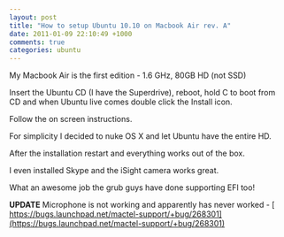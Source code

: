 ```yaml
---
layout: post
title: "How to setup Ubuntu 10.10 on Macbook Air rev. A"
date: 2011-01-09 22:10:49 +1000
comments: true
categories: ubuntu
---
```

My Macbook Air is the first edition - 1.6 GHz, 80GB HD (not SSD)

Insert the Ubuntu CD (I have the Superdrive), reboot, hold C to boot from CD and when Ubuntu live comes double click the Install icon.

Follow the on screen instructions.

For simplicity I decided to nuke OS X and let Ubuntu have the entire HD.

After the installation restart and everything works out of the box.

I even installed Skype and the iSight camera works great.

What an awesome job the grub guys have done supporting EFI too!

****UPDATE**** Microphone is not working and apparently has never worked - [ https://bugs.launchpad.net/mactel-support/+bug/268301](https://bugs.launchpad.net/mactel-support/+bug/268301)

